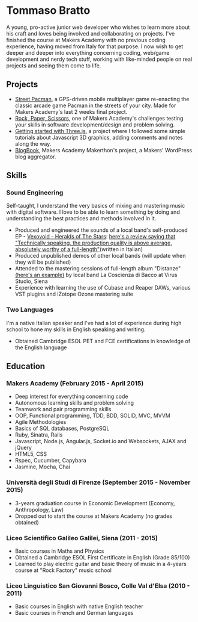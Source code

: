 # Tommaso Bratto

A young, pro-active junior web developer who wishes to learn more about his craft and loves being involved and collaborating on projects. I've finished the course at Makers Academy with no previous coding experience, having moved from Italy for that purpose.
I now wish to get deeper and deeper into everything concerning coding, web/game development and nerdy tech stuff, working with like-minded people on real projects and seeing them come to life.

## Projects

- [Street Pacman](https://github.com/PacManProject/pacman-clientside), a GPS-driven mobile multiplayer game re-enacting the classic arcade game Pacman in the streets of your city. Made for Makers Academy's last 2 weeks final project.
- [Rock, Paper, Scissors](https://github.com/tommasobratto/rock_paper_scissors-challenge), one of Makers Academy's challenges testing your skills in software development/design and problem solving.
- [Getting started with Three.js](https://github.com/tommasobratto/Getting-started-with-Three.js), a project where I followed some simple tutorials about Javascript 3D graphics, adding comments and notes along the way.
- [BlogBook](https://github.com/GruntingUnicorns/blogbook), Makers Academy Makerthon's project, a Makers' WordPress blog aggregator.

## Skills

### Sound Engineering

Self-taught, I understand the very basics of mixing and mastering music with digital software. I love to be able to learn something by doing and understanding the best practices and methods involved in it.

- Produced and engineered the sounds of a local band's self-produced EP - [Vexovoid - Heralds of The Stars](https://www.youtube.com/watch?v=VOzcgVoXehI): [here's a review saying that "Technically speaking, the production quality is above average, absolutely worthy of a full-length"](http://www.rockandmetalinmyblood.com/recensioni/VEXOVOID---Heralds-of-the-Stars/2014---Indipendent/2116/)(written in Italian)
- Produced unpublished demos of other local bands (will update when they will be published)
- Attended to the mastering sessions of full-length album "Distanze" [(here's an example)](https://www.youtube.com/watch?v=4IFdkGaWHwI) by local band La Coscienza di Bacco at Virus Studio, Siena
- Experience with learning the use of Cubase and Reaper DAWs, various VST plugins and iZotope Ozone mastering suite

### Two Languages

I'm a native Italian speaker and I've had a lot of experience during high school to hone my skills in English speaking and writing.

- Obtained Cambridge ESOL PET and FCE certifications in knowledge of the English language

## Education

### Makers Academy (February 2015 - April 2015)

- Deep interest for everything concerning code
- Autonomous learning skills and problem solving
- Teamwork and pair programming skills
- OOP, Functional programming, TDD, BDD, SOLID, MVC, MVVM
- Agile Methodologies
- Basics of SQL databases, PostgreSQL
- Ruby, Sinatra, Rails
- Javascript, Node.js, Angular.js, Socket.io and Websockets, AJAX and jQuery
- HTML5, CSS
- Rspec, Cucumber, Capybara
- Jasmine, Mocha, Chai

### Università degli Studi di Firenze (September 2015 - November 2015)

- 3-years graduation course in Economic Development (Economy, Anthropology, Law)
- Dropped out to start the course at Makers Academy (no grades obtained)

### Liceo Scientifico Galileo Galilei, Siena (2011 - 2015)

- Basic courses in Maths and Physics
- Obtained a Cambridge ESOL First Certificate in English (Grade 85/100)
- Learned to play electric guitar and basic theory of music in a 4-years course at "Rock Factory" music school

### Liceo Linguistico San Giovanni Bosco, Colle Val d'Elsa (2010 - 2011)

- Basic courses in English with native English teacher
- Basic courses in French and German languages
